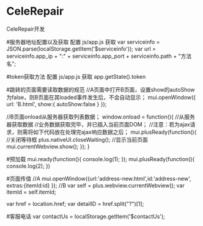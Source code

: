 # CeleRepair
CeleRepair开发

#服务器地址配置以及获取
配置 	js/app.js
获取		var serviceinfo = JSON.parse(localStorage.getItem('$serviceinfo'));
		var url = serviceinfo.app_ip + ":" + serviceinfo.app_port + serviceinfo.path + "方法名";

#token获取方法
配置 	js/app.js
获取 	app.getState().token

#跳转的页面需要读取数据的规范
//A页面中打开B页面，设置show的autoShow为false，则B页面在其loaded事件发生后，不会自动显示；
mui.openWindow({
    url: 'B.html', 
    show:{
      autoShow:false
    }
  });

//B页面onload从服务器获取列表数据；
window.onload = function(){
  //从服务器获取数据
  //业务数据获取完毕，并已插入当前页面DOM；
  //注意：若为ajax请求，则需将如下代码放在处理完ajax响应数据之后；
  mui.plusReady(function(){
    //关闭等待框
    plus.nativeUI.closeWaiting();
    //显示当前页面
    mui.currentWebview.show();
  });
}

#预加载
mui.ready(function(){
console.log(1); 
}); 
mui.plusReady(function(){ 
console.log(2);
})

#页面传值
//A
mui.openWindow({url:'address-new.html',id:'address-new',
					    extras:{itemId:id}
});	
//B
var self = plus.webview.currentWebview();
var itemId = self.itemId;

var href = location.href;
var detailID = href.split("?")[1];


#客服电话
var contactUs = localStorage.getItem('$contactUs');